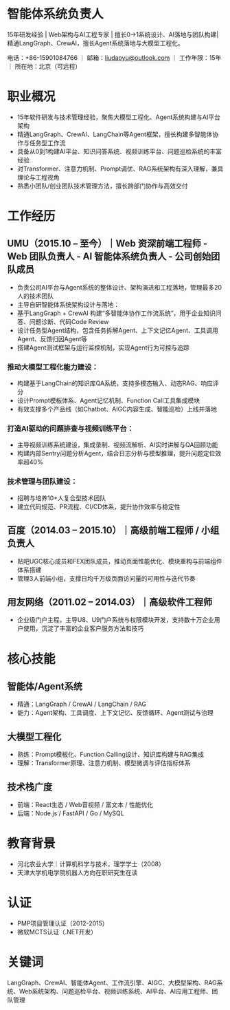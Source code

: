 # 智能体系统负责人
15年研发经验 | Web架构与AI工程专家 | 擅长0→1系统设计、AI落地与团队构建|精通LangGraph、CrewAI，擅长Agent系统落地与大模型工程化。

电话：+86-15901084766 ｜ 邮箱：liudaoyu@outlook.com ｜ 工作年限：15年 ｜ 所在地：北京（可远程）

# 职业概况
- 15年软件研发与技术管理经验，聚焦大模型工程化、Agent系统构建与AI平台架构
- 精通LangGraph、CrewAI、LangChain等Agent框架，擅长构建多智能体协作与任务型工作流
- 具备从0到1构建AI平台、知识问答系统、视频训练平台、问题巡检系统的丰富经验
- 对Transformer、注意力机制、Prompt调优、RAG系统架构有深入理解，兼具理论与工程视角
- 熟悉小团队/创业团队技术管理方法，擅长跨部门协作与高效交付

# 工作经历

## UMU（2015.10 – 至今）｜Web 资深前端工程师 - Web 团队负责人 - AI 智能体系统负责人 - 公司创始团队成员
- 负责公司AI平台与Agent系统的整体设计、架构演进和工程落地，管理最多20人的技术团队
- 主导自研智能体系统架构设计与落地：
- 基于LangGraph + CrewAI 构建“多智能体协作工作流系统”，用于企业知识问答、问题诊断、代码Code Review
- 设计任务型Agent结构，包含任务拆解Agent、上下文记忆Agent、工具调用Agent、反馈归因Agent等
- 搭建Agent测试框架与运行监控机制，实现Agent行为可控与追踪

### 推动大模型工程化能力建设：

- 构建基于LangChain的知识库QA系统，支持多模态输入、动态RAG、响应评分
- 设计Prompt模板体系、Agent记忆机制、Function Call工具集成模块
- 有效支撑多个产品线（如Chatbot、AIGC内容生成、智能巡检）上线并落地

### 打造AI驱动的问题排查与视频训练平台：
- 主导视频训练系统建设，集成录制、视频流解析、AI实时讲解与QA回顾功能
- 构建内部Sentry问题分析Agent，结合日志分析与模型推理，提升问题定位效率超40%

### 技术管理与团队建设：
- 招聘与培养10+人复合型技术团队
- 建立代码规范、PR流程、CI/CD体系，提升协作效率与稳定性

## 百度（2014.03 – 2015.10）｜高级前端工程师 / 小组负责人
- 贴吧UGC核心成员和FEX团队成员，推动页面性能优化、模块重构与前端组件体系搭建
- 管理3人前端小组，支撑日均千万级页面访问量的可用性与迭代节奏

## 用友网络（2011.02 – 2014.03）｜高级软件工程师
- 企业级门户主程，主导U8、U9门户系统与权限模块开发，支持数十万企业用户使用，沉淀了丰富的企业客户服务方法和技巧

# 核心技能
## 智能体/Agent系统
- 精通：LangGraph / CrewAI / LangChain / RAG
- 能力：Agent架构、工具调度、上下文记忆、反馈循环、Agent测试与治理

## 大模型工程化
- 熟练：Prompt模板化、Function Calling设计、知识库构建与RAG集成
- 理解：Transformer原理、注意力机制、模型微调与评估指标体系

## 技术栈广度
- 前端：React生态 / Web音视频 / 富文本 / 性能优化
- 后端：Node.js / FastAPI / Go / MySQL

# 教育背景
- 河北农业大学｜计算机科学与技术，理学学士（2008）
- 天津大学机电学院机器人方向在职研究生在读

# 认证
- PMP项目管理认证（2012-2015）
- 微软MCTS认证（.NET开发）

# 关键词
LangGraph、CrewAI、智能体Agent、工作流引擎、AIGC、大模型架构、RAG系统、Web系统架构、问题巡检平台、视频训练系统、AI平台、AI应用工程师、团队管理